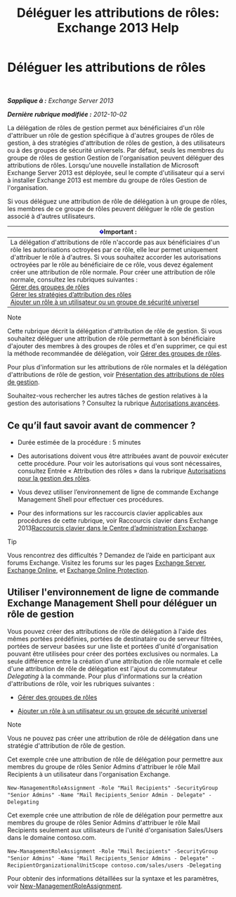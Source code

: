﻿---
title: 'Déléguer les attributions de rôles: Exchange 2013 Help'
TOCTitle: Déléguer les attributions de rôles
ms:assetid: ed2d00d9-90c9-49dc-ab8a-cd791569aeed
ms:mtpsurl: https://technet.microsoft.com/fr-fr/library/Dd351237(v=EXCHG.150)
ms:contentKeyID: 50479496
ms.date: 04/24/2018
mtps_version: v=EXCHG.150
ms.translationtype: HT
---

# Déléguer les attributions de rôles

 

_**Sapplique à :** Exchange Server 2013_

_**Dernière rubrique modifiée :** 2012-10-02_

La délégation de rôles de gestion permet aux bénéficiaires d'un rôle d'attribuer un rôle de gestion spécifique à d'autres groupes de rôles de gestion, à des stratégies d'attribution de rôles de gestion, à des utilisateurs ou à des groupes de sécurité universels. Par défaut, seuls les membres du groupe de rôles de gestion Gestion de l'organisation peuvent déléguer des attributions de rôles. Lorsqu'une nouvelle installation de Microsoft Exchange Server 2013 est déployée, seul le compte d'utilisateur qui a servi à installer Exchange 2013 est membre du groupe de rôles Gestion de l'organisation.

Si vous déléguez une attribution de rôle de délégation à un groupe de rôles, les membres de ce groupe de rôles peuvent déléguer le rôle de gestion associé à d'autres utilisateurs.

<table>
<thead>
<tr class="header">
<th><img src="images/JJ159813.important(EXCHG.150).gif" title="Important" alt="Important" />Important :</th>
</tr>
</thead>
<tbody>
<tr class="odd">
<td>La délégation d'attributions de rôle n'accorde pas aux bénéficiaires d'un rôle les autorisations octroyées par ce rôle, elle leur permet uniquement d'attribuer le rôle à d'autres. Si vous souhaitez accorder les autorisations octroyées par le rôle au bénéficiaire de ce rôle, vous devez également créer une attribution de rôle normale. Pour créer une attribution de rôle normale, consultez les rubriques suivantes :<br />
<a href="manage-role-groups-exchange-2013-help.md">Gérer des groupes de rôles</a><br />
<a href="manage-role-assignment-policies-exchange-2013-help.md">Gérer les stratégies d’attribution des rôles</a><br />
<a href="add-a-role-to-a-user-or-usg-exchange-2013-help.md">Ajouter un rôle à un utilisateur ou un groupe de sécurité universel</a></td>
</tr>
</tbody>
</table>


> [!NOTE]
> Cette rubrique décrit la délégation d'attribution de rôle de gestion. Si vous souhaitez déléguer une attribution de rôle permettant à son bénéficiaire d'ajouter des membres à des groupes de rôles et d'en supprimer, ce qui est la méthode recommandée de délégation, voir <a href="manage-role-groups-exchange-2013-help.md">Gérer des groupes de rôles</a>.


Pour plus d'information sur les attributions de rôle normales et la délégation d'attributions de rôle de gestion, voir [Présentation des attributions de rôles de gestion](understanding-management-role-assignments-exchange-2013-help.md).

Souhaitez-vous rechercher les autres tâches de gestion relatives à la gestion des autorisations ? Consultez la rubrique [Autorisations avancées](advanced-permissions-exchange-2013-help.md).

## Ce qu’il faut savoir avant de commencer ?

  - Durée estimée de la procédure : 5 minutes

  - Des autorisations doivent vous être attribuées avant de pouvoir exécuter cette procédure. Pour voir les autorisations qui vous sont nécessaires, consultez Entrée « Attribution des rôles » dans la rubrique [Autorisations pour la gestion des rôles](role-management-permissions-exchange-2013-help.md).

  - Vous devez utiliser l’environnement de ligne de commande Exchange Management Shell pour effectuer ces procédures.

  - Pour des informations sur les raccourcis clavier applicables aux procédures de cette rubrique, voir Raccourcis clavier dans Exchange 2013[Raccourcis clavier dans le Centre d’administration Exchange](keyboard-shortcuts-in-the-exchange-admin-center-exchange-online-protection-help.md).

> [!TIP]
> Vous rencontrez des difficultés ? Demandez de l’aide en participant aux forums Exchange. Visitez les forums sur les pages <a href="https://go.microsoft.com/fwlink/p/?linkid=60612">Exchange Server</a>, <a href="https://go.microsoft.com/fwlink/p/?linkid=267542">Exchange Online</a>, et <a href="https://go.microsoft.com/fwlink/p/?linkid=285351">Exchange Online Protection</a>.


## Utiliser l'environnement de ligne de commande Exchange Management Shell pour déléguer un rôle de gestion

Vous pouvez créer des attributions de rôle de délégation à l'aide des mêmes portées prédéfinies, portées de destinataire ou de serveur filtrées, portées de serveur basées sur une liste et portées d'unité d'organisation pouvant être utilisées pour créer des portées exclusives ou normales. La seule différence entre la création d'une attribution de rôle normale et celle d'une attribution de rôle de délégation est l'ajout du commutateur *Delegating* à la commande. Pour plus d'informations sur la création d'attributions de rôle, voir les rubriques suivantes :

  - [Gérer des groupes de rôles](manage-role-groups-exchange-2013-help.md)

  - [Ajouter un rôle à un utilisateur ou un groupe de sécurité universel](add-a-role-to-a-user-or-usg-exchange-2013-help.md)

> [!NOTE]
> Vous ne pouvez pas créer une attribution de rôle de délégation dans une stratégie d'attribution de rôle de gestion.


Cet exemple crée une attribution de rôle de délégation pour permettre aux membres du groupe de rôles Senior Admins d'attribuer le rôle Mail Recipients à un utilisateur dans l'organisation Exchange.

    New-ManagementRoleAssignment -Role "Mail Recipients" -SecurityGroup "Senior Admins" -Name "Mail Recipients_Senior Admin - Delegate" -Delegating

Cet exemple crée une attribution de rôle de délégation pour permettre aux membres du groupe de rôles Senior Admins d'attribuer le rôle Mail Recipients seulement aux utilisateurs de l'unité d'organisation Sales/Users dans le domaine contoso.com.

    New-ManagementRoleAssignment -Role "Mail Recipients" -SecurityGroup "Senior Admins" -Name "Mail Recipients_Senior Admins - Delegate" -RecipientOrganizationalUnitScope contoso.com/sales/users -Delegating

Pour obtenir des informations détaillées sur la syntaxe et les paramètres, voir [New-ManagementRoleAssignment](https://technet.microsoft.com/fr-fr/library/dd335193\(v=exchg.150\)).

